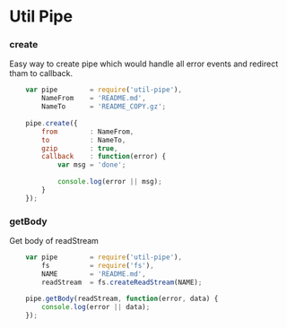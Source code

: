 Util Pipe
=========
### create
Easy way to create pipe which would handle all error events and redirect tham to callback.

```js
    var pipe        = require('util-pipe'),
        NameFrom    = 'README.md',
        NameTo      = 'README_COPY.gz';
    
    pipe.create({
        from        : NameFrom,
        to          : NameTo,
        gzip        : true,
        callback    : function(error) {
            var msg = 'done';
            
            console.log(error || msg);
        }
    });
```

### getBody
Get body of readStream

```js
    var pipe        = require('util-pipe'),
        fs          = require('fs'),
        NAME        = 'README.md',
        readStream  = fs.createReadStream(NAME);
    
    pipe.getBody(readStream, function(error, data) {
        console.log(error || data);
    });
```
